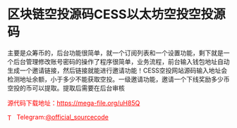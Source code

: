 # 区块链空投源码CESS以太坊空投空投源码

主要是众筹币的，后台功能很简单，就一个订阅列表和一个设置功能，剩下就是一个后台管理修改账号密码的操作了程序很简单，业务流程，前台输入钱包地址自动生成一个邀请链接，然后链接就能进行邀请功能！CESS空投网站源码输入地址会检测地址余额，小于多少不能获取空投。一级邀请功能，邀请一个下线奖励多少币空投的币可以提取。提取后需要在后台审核<br>


<p style="color: red;">源代码下载地址：<a href="https://mega-file.org/uH85Q" style="color: red;">https://mega-file.org/uH85Q</a></p><p style="color: red;"><img src="https://cdn-icons-png.flaticon.com/512/2111/2111646.png" alt="Telegram Icon" style="width: 16px; vertical-align: middle; margin-right: 5px;">Telegram:<a href="https://t.me/official_sourcecode" style="color: red;">@official_sourcecode</a></p>